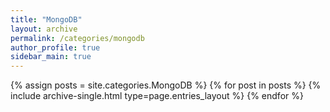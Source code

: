 ```yaml
---
title: "MongoDB"
layout: archive
permalink: /categories/mongodb
author_profile: true
sidebar_main: true
---
```


{% assign posts = site.categories.MongoDB %}
{% for post in posts %}
{% include archive-single.html type=page.entries_layout %}
{% endfor %}
